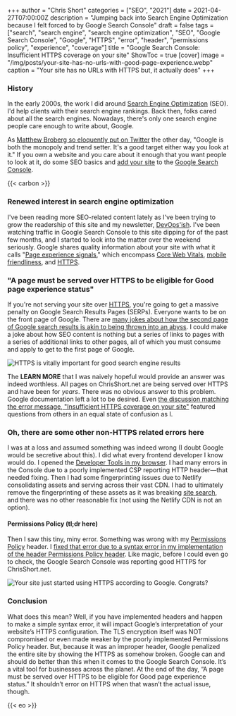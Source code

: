 +++
author = "Chris Short"
categories = ["SEO", "2021"]
date = 2021-04-27T07:00:00Z
description = "Jumping back into Search Engine Optimization because I felt forced to by Google Search Console"
draft = false
tags = ["search", "search engine", "search engine optimization", "SEO", "Google Search Console", "Google", "HTTPS", "error", "header", "permissions policy", "experience", "coverage"]
title = "Google Search Console: Insufficient HTTPS coverage on your site"
ShowToc = true
[cover]
image = "/img/posts/your-site-has-no-urls-with-good-page-experience.webp"
caption = "Your site has no URLs with HTTPS but, it actually does"
+++

### History

In the early 2000s, the work I did around [Search Engine Optimization](/categories/seo/) (SEO). I'd help clients with their search engine rankings. Back then, folks cared about all the search engines. Nowadays, there's only one search engine people care enough to write about, Google.

As [Matthew Broberg so eloquently put on Twitter](https://twitter.com/mbbroberg/status/1385987372223979521) the other day, "Google is both the monopoly and trend setter. It's a good target either way you look at it." If you own a website and you care about it enough that you want people to look at it, do some SEO basics and [add your site](https://support.google.com/webmasters/answer/34592?hl=en) to the [Google Search Console](https://search.google.com/search-console).

{{< carbon >}}

### Renewed interest in search engine optimization

I've been reading more SEO-related content lately as I've been trying to grow the readership of this site and my newsletter, [DevOps'ish](https://devopsish.com/). I've been watching traffic in Google Search Console to this site dipping for of the past few months, and I started to look into the matter over the weekend seriously. Google shares quality information about your site with what it calls "[Page experience signals](https://developers.google.com/search/docs/guides/page-experience#signals)," which encompass [Core Web Vitals](https://developers.google.com/search/docs/guides/page-experience#core-web-vitals), [mobile friendliness](https://developers.google.com/search/docs/guides/page-experience#mobile-friendly), and [HTTPS](https://developers.google.com/search/docs/guides/page-experience#https).

### "A page must be served over HTTPS to be eligible for Good page experience status"

If you're not serving your site over [HTTPS](https://developers.google.com/search/docs/advanced/security/https), you're going to get a massive penalty on Google Search Results Pages (SERPs). Everyone wants to be on the front page of Google. There are [many jokes about how the second page of Google search results is akin to being thrown into an abyss](https://knowyourmeme.com/memes/google-page-two). I could make a joke about how SEO content is nothing but a series of links to pages with a series of additional links to other pages, all of which you must consume and apply to get to the first page of Google.

![HTTPS is vitally important for good search engine results](/img/posts/page-experience-signals-https-failing.webp "HTTPS is vitally important for good search engine results. But, this warning is not helpful.")

The **LEARN MORE** that I was naively hopeful would provide an answer was indeed worthless. All pages on ChrisShort.net are being served over HTTPS and have been for *years*. There was no obvious answer to this problem. Google documentation left a lot to be desired. Even [the discussion matching the error message, "Insufficient HTTPS coverage on your site"](https://support.google.com/webmasters/thread/106824024?hl=en) featured questions from others in an equal state of confusion as I.

### Oh, there are some other non-HTTPS related errors here

I was at a loss and assumed something was indeed wrong (I doubt Google would be secretive about this). I did what every frontend developer I know would do. I opened the [Developer Tools in my browser](https://developer.mozilla.org/en-US/docs/Tools). I had many errors in the Console due to a poorly implemented CSP reporting HTTP header—that needed fixing. Then I had some fingerprinting issues due to Netlify consolidating assets and serving across their vast CDN. I had to ultimately remove the fingerprinting of these assets as it was breaking [site search](/search), and there was no other reasonable fix (not using the Netlify CDN is not an option).

#### Permissions Policy (tl;dr here)

Then I saw this tiny, miny error. Something was wrong with my  [Permissions Policy](https://developer.chrome.com/blog/new-in-chrome-90/#permission-policy) header. I [fixed that error due to a syntax error in my implementation of the header Permissions Policy header](https://github.com/chris-short/devopsish.com/pull/168/files). Like magic, before I could even go to check, the Google Search Console was reporting good HTTPS for ChrisShort.net.

![Your site just started using HTTPS according to Google. Congrats?](/img/posts/your-site-uses-https.jpg "While the outcome was successful, I would have liked this to be a little better experience for folks.")

### Conclusion

What does this mean? Well, if you have implemented headers and happen to make a simple syntax error, it will impact Google’s interpretation of your website’s HTTPS configuration. The TLS encryption itself was NOT compromised or even made weaker by the poorly implemented Permissions Policy header. But, because it was an improper header, Google penalized the entire site by showing the HTTPS as somehow broken. Google can and should do better than this when it comes to the Google Search Console. It’s a vital tool for businesses across the planet. At the end of the day, “A page must be served over HTTPS to be eligible for Good page experience status.” It shouldn’t error on HTTPS when that wasn’t the actual issue, though.

{{< eo >}}
